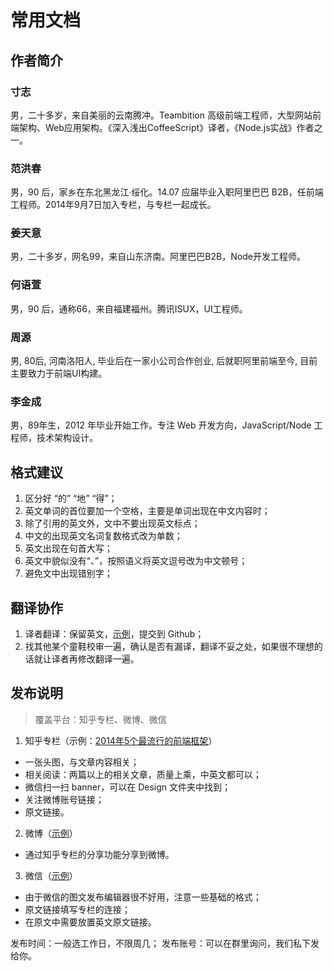 # 常用文档

## 作者简介

### 寸志

男，二十多岁，来自美丽的云南腾冲。Teambition 高级前端工程师，大型网站前端架构、Web应用架构。《深入浅出CoffeeScript》译者，《Node.js实战》作者之一。

### 范洪春

男，90 后，家乡在东北黑龙江·绥化。14.07 应届毕业入职阿里巴巴 B2B，任前端工程师。2014年9月7日加入专栏，与专栏一起成长。

### 姜天意

男，二十多岁，网名99，来自山东济南。阿里巴巴B2B，Node开发工程师。

### 何语萱

男，90 后，通称66，来自福建福州。腾讯ISUX，UI工程师。

### 周源 

男, 80后, 河南洛阳人, 毕业后在一家小公司合作创业, 后就职阿里前端至今, 目前主要致力于前端UI构建。

### 李金成

男，89年生，2012 年毕业开始工作。专注 Web 开发方向，JavaScript/Node 工程师，技术架构设计。

## 格式建议

1. 区分好 “的” “地” “得”；
2. 英文单词的首位要加一个空格，主要是单词出现在中文内容时；
3. 除了引用的英文外，文中不要出现英文标点；
4. 中文的出现英文名词复数格式改为单数；
5. 英文出现在句首大写；
6. 英文中貌似没有“、”，按照语义将英文逗号改为中文顿号；
7. 避免文中出现错别字；

## 翻译协作

1. 译者翻译：保留英文，[示例](https://github.com/FrontendMagazine/Works/blob/master/archive/Io.js.md)，提交到 Github；
2. 找其他某个童鞋校审一遍，确认是否有漏译，翻译不妥之处，如果很不理想的话就让译者再修改翻译一遍。

## 发布说明

> 覆盖平台：知乎专栏、微博、微信

1. 知乎专栏（示例：[2014年5个最流行的前端框架](http://zhuanlan.zhihu.com/FrontendMagazine/19951923)）
  - 一张头图，与文章内容相关；
  - 相关阅读：两篇以上的相关文章，质量上乘，中英文都可以；
  - 微信扫一扫 banner，可以在 Design 文件夹中找到；
  - 关注微博账号链接；
  - 原文链接。

2. 微博（[示例](http://weibo.com/5368192199/C81ukj8wg?from=page_1005055368192199_profile&wvr=6&mod=weibotime&type=comment#_rnd1427167861037)）
  - 通过知乎专栏的分享功能分享到微博。

3. 微信（[示例](http://mp.weixin.qq.com/s?__biz=MzAwNTAzMjcxNg==&mid=204124431&idx=1&sn=be99a84574468c6e2f0ec76a8243984a&key=fbe9f9f4b565962cd35a1072d494698c544608ec58c82eb5074d9c81ad877eae8ac7070e70cc56511680e60564ba54e9&ascene=0&uin=Mzc5NzE1NQ%3D%3D&devicetype=iMac+MacBookAir6%2C2+OSX+OSX+10.10.3+build(14D105g)&version=11020012&pass_ticket=TWMJRaQg8IsWpb4EKlpWVwCZOSxZO7QHdb8kUMU7sEE%3D)）
  - 由于微信的图文发布编辑器很不好用，注意一些基础的格式；
  - 原文链接填写专栏的连接；
  - 在原文中需要放置英文原文链接。

发布时间：一般选工作日，不限周几；
发布账号：可以在群里询问，我们私下发给你。